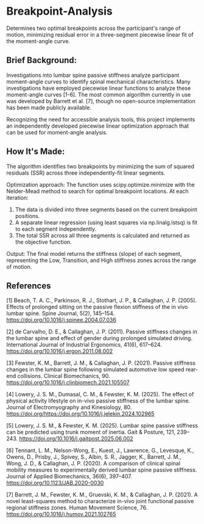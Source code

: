 # Breakpoint-Analysis 

Determines two optimal breakpoints across the participant's range of motion, minimizing residual error in a three-segment piecewise linear fit of the moment-angle curve.

## Brief Background: 

Investigations into lumbar spine passive stiffness analyze participant moment-angle curves to identify spinal mechanical characteristics. Many investigations have employed piecewise linear functions to analyze these moment-angle curves [1-6]. The most common algorithm currently in use was developed by Barrett et al. [7], though no open-source implementation has been made publicly available.

Recognizing the need for accessible analysis tools, this project implements an independently developed piecewise linear optimization approach that can be used for moment-angle analysis.

## How It's Made:

The algorithm identifies two breakpoints by minimizing the sum of squared residuals (SSR) across three independently-fit linear segments.

Optimization approach: The function uses scipy.optimize.minimize with the Nelder-Mead method to search for optimal breakpoint locations. At each iteration:

1) The data is divided into three segments based on the current breakpoint positions. 
2) A separate linear regression (using least squares via np.linalg.lstsq) is fit to each segment independently.
3) The total SSR across all three segments is calculated and returned as the objective function.

Output: The final model returns the stiffness (slope) of each segment, representing the Low, Transition, and High stiffness zones across the range of motion.



## References

[1] Beach, T. A. C., Parkinson, R. J., Stothart, J. P., & Callaghan, J. P. (2005). Effects of prolonged sitting on the passive flexion stiffness of the in vivo lumbar spine. Spine Journal, 5(2), 145–154. https://doi.org/10.1016/j.spinee.2004.07.036

[2] de Carvalho, D. E., & Callaghan, J. P. (2011). Passive stiffness changes in the lumbar spine and effect of gender during prolonged simulated driving. International Journal of Industrial Ergonomics, 41(6), 617–624. https://doi.org/10.1016/j.ergon.2011.08.002

[3] Fewster, K. M., Barrett, J. M., & Callaghan, J. P. (2021). Passive stiffness changes in the lumbar spine following simulated automotive low speed rear-end collisions. Clinical Biomechanics, 90. https://doi.org/10.1016/j.clinbiomech.2021.105507

[4] Lowery, J. S. M., Dumasal, C. M., & Fewster, K. M. (2025). The effect of physical activity lifestyle on in-vivo passive stiffness of the lumbar spine. Journal of Electromyography and Kinesiology, 80. https://doi.org/https://doi.org/10.1016/j.jelekin.2024.102965

[5] Lowery, J. S. M., & Fewster, K. M. (2025). Lumbar spine passive stiffness can be predicted using trunk moment of inertia. Gait & Posture, 121, 239–243. https://doi.org/10.1016/j.gaitpost.2025.06.002

[6] Tennant, L. M., Nelson-Wong, E., Kuest, J., Lawrence, G., Levesque, K., Owens, D., Prisby, J., Spivey, S., Albin, S. R., Jagger, K., Barrett, J. M., Wong, J. D., & Callaghan, J. P. (2020). A comparison of clinical spinal mobility measures to experimentally derived lumbar spine passive stiffness. Journal of Applied Biomechanics, 36(6), 397–407. https://doi.org/10.1123/JAB.2020-0030

[7] Barrett, J. M., Fewster, K. M., Gruevski, K. M., & Callaghan, J. P. (2021). A novel least-squares method to characterize in-vivo joint functional passive regional stiffness zones. Human Movement Science, 76. https://doi.org/10.1016/j.humov.2021.102765

